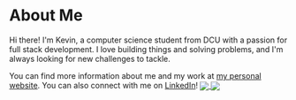 # About Me

Hi there! I'm Kevin, a computer science student from DCU with a passion for full stack development. I love building things and solving problems, and I'm always looking for new challenges to tackle.

You can find more information about me and my work at [my personal website](https://www.kevinjtomescu.com). You can also connect with me on [LinkedIn](https://www.linkedin.com/in/kevin-james-tomescu/)! 
<a href="https://github.com/anuraghazra/github-readme-stats">
  <img align="center" src="https://github-readme-stats-ten-gilt.vercel.app/api?username=kmanjt&count_private=true&show_icons=true" />
</a>
<a href="https://git.io/streak-stats">
  <img align="center" src="https://streak-stats.demolab.com/?user=kmanjt)" />
</a>
